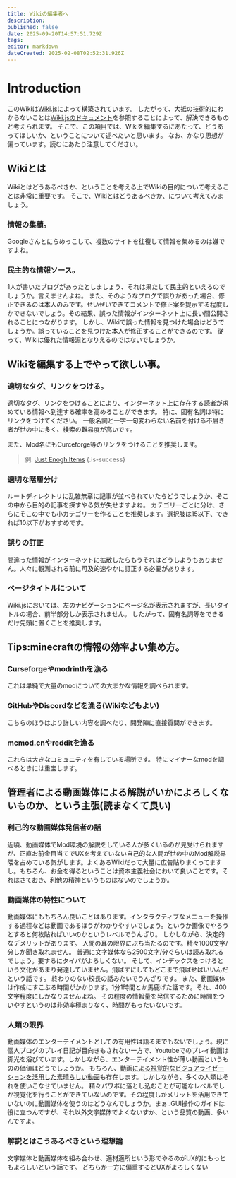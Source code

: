 ```yaml
---
title: Wikiの編集者へ
description: 
published: false
date: 2025-09-20T14:57:51.729Z
tags: 
editor: markdown
dateCreated: 2025-02-08T02:52:31.926Z
---
```


# Introduction
このWikiは[Wiki.js](https://js.wiki/)によって構築されています。
したがって、大抵の技術的にわからないことは[Wiki.jsのドキュメント](https://docs.requarks.io/)を参照することによって、解決できるものと考えられます。
そこで、この項目では、Wikiを編集するにあたって、どうあってほしいか、ということについて述べたいと思います。
なお、かなり思想が偏っています。読むにあたり注意してください。

## Wikiとは
Wikiとはどうあるべきか、ということを考える上でWikiの目的について考えることは非常に重要です。
そこで、Wikiとはどうあるべきか、について考えてみましょう。

### 情報の集積。
Googleさんとにらめっこして、複数のサイトを往復して情報を集めるのは嫌ですよね。
  
### 民主的な情報ソース。
1人が書いたブログがあったとしましょう、それは果たして民主的といえるのでしょうか。言えませんよね。
また、そのようなブログで誤りがあった場合、修正できるのは本人のみです。せいぜいできてコメントで修正案を提示する程度しかできないでしょう。その結果、誤った情報がインターネット上に長い間公開されることにつながります。
しかし、Wikiで誤った情報を見つけた場合はどうでしょうか。誤っていることを見つけた本人が修正することができるのです。
従って、Wikiは優れた情報源となりえるのではないでしょうか。

## Wikiを編集する上でやって欲しい事。

### 適切なタグ、リンクをつける。
適切なタグ、リンクをつけることにより、インターネット上に存在する読者が求めている情報へ到達する確率を高めることができます。
特に、固有名詞は特にリンクをつけてください。
一般名詞と一字一句変わらない名前を付ける不届き者が世の中に多く、検索の難易度が高いです。

また、Mod名にもCurceforge等のリンクをつけることを推奨します。
> 例:
> [Just Enogh Items](https://www.curseforge.com/minecraft/mc-mods/jei)
{.is-success}


### 適切な階層分け
ルートディレクトリに乱雑無章に記事が並べられていたらどうでしょうか、そこの中から目的の記事を探すやる気が失せますよね。
カテゴリーごとに分け、さらにそこの中でも小カテゴリーを作ることを推奨します。選択肢は15以下、できれば10以下がおすすめです。

### 誤りの訂正
間違った情報がインターネットに拡散したらもうそれはどうしようもありません。人々に観測される前に可及的速やかに訂正する必要があります。

### ページタイトルについて
Wiki.jsにおいては、左のナビゲーションにページ名が表示されますが、長いタイトルの場合、前半部分しか表示されません。
したがって、固有名詞等をできるだけ先頭に置くことを推奨します。

## Tips:minecraftの情報の効率よい集め方。
### Curseforgeやmodrinthを漁る
これは単純で大量のmodについての大まかな情報を調べられます。
### GitHubやDiscordなどを漁る(Wikiなどもよい)
こちらのほうはより詳しい内容を調べたり、開発陣に直接質問ができます。
### mcmod.cnやredditを漁る
これらは大きなコミュニティを有している場所です。
特にマイナーなmodを調べるときには重宝します。



## 管理者による動画媒体による解説がいかによろしくないものか、という主張(読まなくて良い)
### 利己的な動画媒体発信者の話
近頃、動画媒体でMod環境の解説をしている人が多くいるのが見受けられますが、正直お前金目当てでUXを考えていない自己的な人間が世の中のMod解説界隈を占めている気がします。よくあるWikiだって大量に広告貼りまくってますし。もちろん、お金を得るということは資本主義社会において良いことです。それはさておき、利他の精神というものはないのでしょうか。
### 動画媒体の特性について
動画媒体にももちろん良いことはあります。インタラクティブなメニューを操作する過程などは動画であるほうがわかりやすいでしょう。というか画像でやろうとすると何枚貼ればいいのかというレベルでうんざり。
しかしながら、決定的なデメリットがあります。
人間の耳の限界にぶち当たるのです。精々1000文字/分しか聞き取れません。
普通に文字媒体なら2500文字/分ぐらいは読み取れるでしょう。要するにタイパがよろしくない。
そして、インデックスをつけるという文化があまり発達していません。飛ばすにしてもどこまで飛ばせばいいんだという話です。
終わりのない校長の話みたいでうんざりです。
また、動画媒体は作成にすこぶる時間がかかります。1分1時間とか馬鹿げた話です。それ、400文字程度にしかなりませんよね。
その程度の情報量を発信するために時間をついやすというのは非効率極まりなく、時間がもったいないです。
### 人類の限界
動画媒体のエンターテイメントとしての有用性は語るまでもないでしょう。現に個人ブログのプレイ日記が目向きもされない一方で、Youtubeでのプレイ動画は脚光を浴びています。しかしながら、エンターテイメント性が薄い動画というものの価値はどうでしょうか。
もちろん、[動画による視覚的なビジュアライゼーションを活用した素晴らしい動画](https://www.youtube.com/@3Blue1BrownJapan)も存在します。しかしながら、多くの人類はそれを使いこなせていません。
精々パワポに落とし込むことが可能なレベルでしか視覚化を行うことができていないのです。その程度しかメリットを活用できていないのに動画媒体を使うのはどうなんでしょうか。まぁ..GUI操作のガイドは役に立つんですが、それ以外文字媒体でよくないすか、という品質の動画、多いんですよ。
### 解説とはこうあるべきという理想論
文字媒体と動画媒体を組み合わせ、適材適所という形でやるのがUX的にもっともよろしいという話です。
どちらか一方に偏重するとUXがよろしくない
